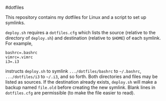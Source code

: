 #dotfiles

This repository contains my dotfiles for Linux and a script to set up symlinks.

`deploy.sh` requires a `dotfiles.cfg` which lists the source (relative to the directory of `deploy.sh`) and destination (relative to `$HOME`) of each symlink. For example,

```
bashrc=.bashrc
vimrc=.vimrc
i3=.i3
```

instructs `deploy.sh` to symlink `.../dotfiles/bashrc` to `~/.bashrc`, `.../dotfiles/i3` to `~/.i3`, and so forth. Both directories and files may be listed as sources. If the destination already exists, `deploy.sh` will make a backup named `file.old` before creating the new symlink. Blank lines in `dotfiles.cfg` are permissible (to make the file easier to read).
